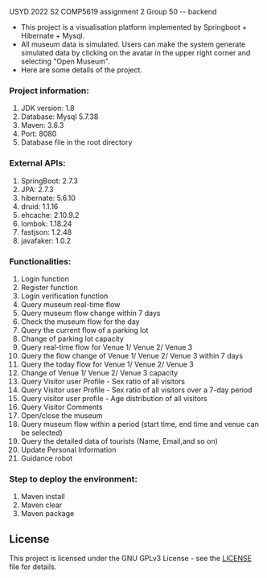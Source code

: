 USYD 2022 S2 COMP5619 assignment 2 Group 50 -- backend  

- This project is a visualisation platform implemented by Springboot + Hibernate + Mysql.
- All museum data is simulated. Users can make the system generate simulated data by clicking on the avatar in the upper right corner and selecting "Open Museum".
- Here are some details of the project.

### Project information:  
1. JDK version: 1.8
2. Database: Mysql 5.7.38  
3. Maven: 3.6.3  
4. Port: 8080  
5. Database file in the root directory

### External APIs:
1. SpringBoot: 2.7.3
2. JPA: 2.7.3
3. hibernate: 5.6.10
4. druid: 1.1.16
5. ehcache: 2.10.9.2
6. lombok: 1.18.24
7. fastjson: 1.2.48
8. javafaker: 1.0.2

### Functionalities:
1. Login function
2. Register function
3. Login verification function
4. Query museum real-time flow
5. Query museum flow change within 7 days
6. Check the museum flow for the day
7. Query the current flow of a parking lot
8. Change of parking lot capacity
9. Query real-time flow for Venue 1/ Venue 2/ Venue 3
10. Query the flow change of Venue 1/ Venue 2/ Venue 3 within 7 days
11. Query the today flow for Venue 1/ Venue 2/ Venue 3
12. Change of Venue 1/ Venue 2/ Venue 3 capacity
13. Query Visitor user Profile - Sex ratio of all visitors
14. Query Visitor user Profile - Sex ratio of all visitors over a 7-day period
15. Query visitor user profile - Age distribution of all visitors
16. Query Visitor Comments
17. Open/close the museum
18. Query museum flow within a period (start time, end time and venue can be selected)
19. Query the detailed data of tourists (Name, Email,and so on)
20. Update Personal Information
21. Guidance robot

### Step to deploy the environment:
1. Maven install
2. Maven clear
3. Maven package  

## License

This project is licensed under the GNU GPLv3 License - see the [LICENSE](https://github.com/djl-win/elec5619-assiment-back-end/blob/master/LICENSE) file for details.
